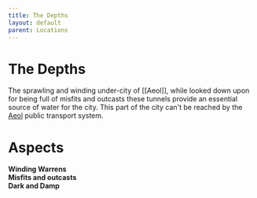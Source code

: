 ```yaml
---
title: The Depths
layout: default
parent: Locations
---
```


# The Depths
The sprawling and winding under-city of [[Aeol]], while looked down upon for being full of misfits and outcasts these tunnels provide an essential source of water for the city. This part of the city can't be reached by the [Aeol](/FATE_in_the_BAWG/locations/Aeol.html) public transport system.

# Aspects
**Winding Warrens** \
**Misfits and outcasts** \
**Dark and Damp** 
